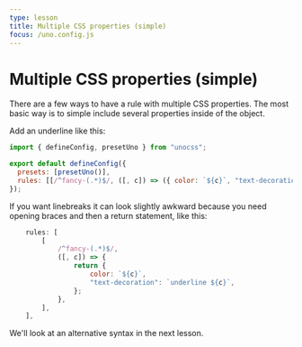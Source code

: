 ```yaml
---
type: lesson
title: Multiple CSS properties (simple)
focus: /uno.config.js
---
```


# Multiple CSS properties (simple)

There are a few ways to have a rule with multiple CSS properties. The most basic way is to simple include several properties inside of the object.

Add an underline like this:

```js
import { defineConfig, presetUno } from "unocss";

export default defineConfig({
  presets: [presetUno()],
  rules: [[/^fancy-(.*)$/, ([, c]) => ({ color: `${c}`, "text-decoration": `underline ${c}` })]],
});
```

If you want linebreaks it can look slightly awkward because you need opening braces and then a return statement, like this:

```js
	rules: [
		[
			/^fancy-(.*)$/,
			([, c]) => {
				return {
					color: `${c}`,
					"text-decoration": `underline ${c}`,
				};
			},
		],
	],
```

We'll look at an alternative syntax in the next lesson.
